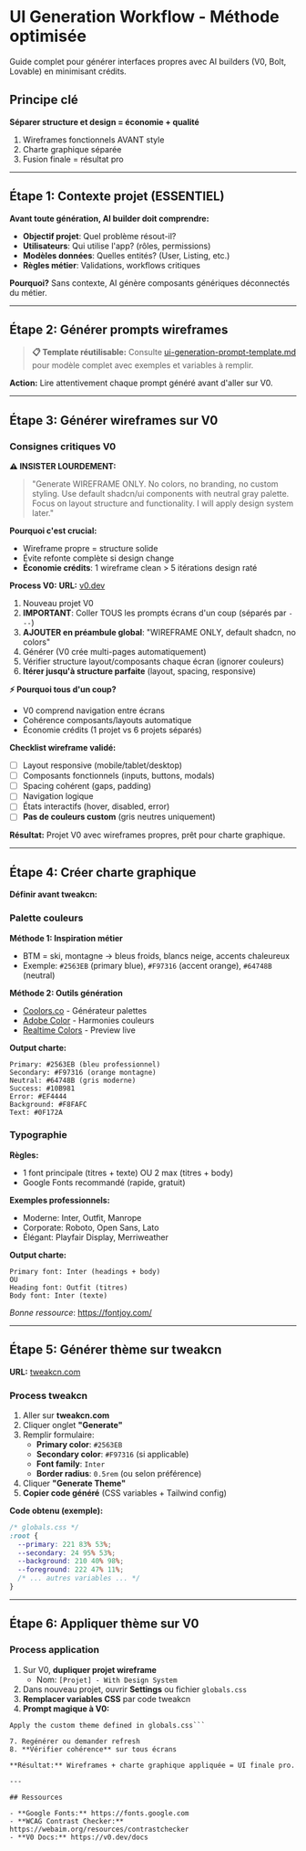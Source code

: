 # UI Generation Workflow - Méthode optimisée

Guide complet pour générer interfaces propres avec AI builders (V0, Bolt, Lovable) en minimisant crédits.

## Principe clé

**Séparer structure et design = économie + qualité**

1. Wireframes fonctionnels AVANT style
2. Charte graphique séparée
3. Fusion finale = résultat pro

---

## Étape 1: Contexte projet (ESSENTIEL)

**Avant toute génération, AI builder doit comprendre:**

- **Objectif projet**: Quel problème résout-il?
- **Utilisateurs**: Qui utilise l'app? (rôles, permissions)
- **Modèles données**: Quelles entités? (User, Listing, etc.)
- **Règles métier**: Validations, workflows critiques

**Pourquoi?** Sans contexte, AI génère composants génériques déconnectés du métier.


---

## Étape 2: Générer prompts wireframes

> **📋 Template réutilisable:** Consulte [ui-generation-prompt-template.md](./ui-generation-prompt-template.md) pour modèle complet avec exemples et variables à remplir.

**Action:** Lire attentivement chaque prompt généré avant d'aller sur V0.

---

## Étape 3: Générer wireframes sur V0

### Consignes critiques V0

**⚠️ INSISTER LOURDEMENT:**

> "Generate WIREFRAME ONLY. No colors, no branding, no custom styling. Use default shadcn/ui components with neutral gray palette. Focus on layout structure and functionality. I will apply design system later."

**Pourquoi c'est crucial:**
- Wireframe propre = structure solide
- Évite refonte complète si design change
- **Économie crédits**: 1 wireframe clean > 5 itérations design raté

**Process V0:**
**URL:** [v0.dev](https://v0.dev)

1. Nouveau projet V0
2. **IMPORTANT**: Coller TOUS les prompts écrans d'un coup (séparés par `---`)
3. **AJOUTER en préambule global**: "WIREFRAME ONLY, default shadcn, no colors"
4. Générer (V0 crée multi-pages automatiquement)
5. Vérifier structure layout/composants chaque écran (ignorer couleurs)
6. **Itérer jusqu'à structure parfaite** (layout, spacing, responsive)

**⚡ Pourquoi tous d'un coup?**
- V0 comprend navigation entre écrans
- Cohérence composants/layouts automatique
- Économie crédits (1 projet vs 6 projets séparés)

**Checklist wireframe validé:**
- [ ] Layout responsive (mobile/tablet/desktop)
- [ ] Composants fonctionnels (inputs, buttons, modals)
- [ ] Spacing cohérent (gaps, padding)
- [ ] Navigation logique
- [ ] États interactifs (hover, disabled, error)
- [ ] **Pas de couleurs custom** (gris neutres uniquement)

**Résultat:** Projet V0 avec wireframes propres, prêt pour charte graphique.

---

## Étape 4: Créer charte graphique

**Définir avant tweakcn:**

### Palette couleurs

**Méthode 1: Inspiration métier**
- BTM = ski, montagne → bleus froids, blancs neige, accents chaleureux
- Exemple: `#2563EB` (primary blue), `#F97316` (accent orange), `#64748B` (neutral)

**Méthode 2: Outils génération**
- [Coolors.co](https://coolors.co) - Générateur palettes
- [Adobe Color](https://color.adobe.com) - Harmonies couleurs
- [Realtime Colors](https://www.realtimecolors.com) - Preview live

**Output charte:**
```
Primary: #2563EB (bleu professionnel)
Secondary: #F97316 (orange montagne)
Neutral: #64748B (gris moderne)
Success: #10B981
Error: #EF4444
Background: #F8FAFC
Text: #0F172A
```

### Typographie

**Règles:**
- 1 font principale (titres + texte) OU 2 max (titres + body)
- Google Fonts recommandé (rapide, gratuit)

**Exemples professionnels:**
- Moderne: Inter, Outfit, Manrope
- Corporate: Roboto, Open Sans, Lato
- Élégant: Playfair Display, Merriweather

**Output charte:**
```
Primary font: Inter (headings + body)
OU
Heading font: Outfit (titres)
Body font: Inter (texte)
```

*Bonne ressource*: https://fontjoy.com/

---

## Étape 5: Générer thème sur tweakcn

**URL:** [tweakcn.com](https://tweakcn.com)

### Process tweakcn

1. Aller sur **tweakcn.com**
2. Cliquer onglet **"Generate"**
3. Remplir formulaire:
   - **Primary color**: `#2563EB`
   - **Secondary color**: `#F97316` (si applicable)
   - **Font family**: `Inter`
   - **Border radius**: `0.5rem` (ou selon préférence)
4. Cliquer **"Generate Theme"**
5. **Copier code généré** (CSS variables + Tailwind config)

**Code obtenu (exemple):**
```css
/* globals.css */
:root {
  --primary: 221 83% 53%;
  --secondary: 24 95% 53%;
  --background: 210 40% 98%;
  --foreground: 222 47% 11%;
  /* ... autres variables ... */
}
```

---

## Étape 6: Appliquer thème sur V0

### Process application

1. Sur V0, **dupliquer projet wireframe**
   - Nom: `[Projet] - With Design System`
2. Dans nouveau projet, ouvrir **Settings** ou fichier `globals.css`
3. **Remplacer variables CSS** par code tweakcn
6. **Prompt magique à V0:**

```
Apply the custom theme defined in globals.css```

7. Regénérer ou demander refresh
8. **Vérifier cohérence** sur tous écrans

**Résultat:** Wireframes + charte graphique appliquée = UI finale pro.

---

## Ressources

- **Google Fonts:** https://fonts.google.com
- **WCAG Contrast Checker:** https://webaim.org/resources/contrastchecker
- **V0 Docs:** https://v0.dev/docs
